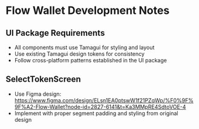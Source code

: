 # Flow Wallet Development Notes

## UI Package Requirements

- All components must use Tamagui for styling and layout
- Use existing Tamagui design tokens for consistency
- Follow cross-platform patterns established in the UI package

## SelectTokenScreen

- Use Figma design:
  https://www.figma.com/design/ELsn1EA0ptswW1f21PZqWp/%F0%9F%9F%A2-Flow-Wallet?node-id=2827-6141&t=Ka3MMpRE4SdtoVOE-4
- Implement with proper segment padding and styling from original design
